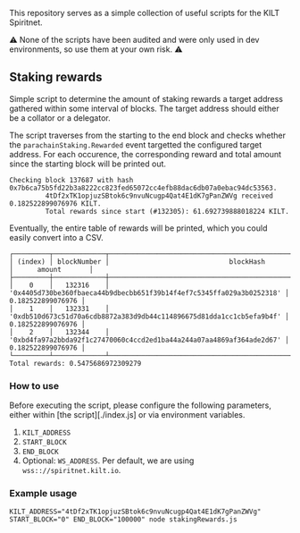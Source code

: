 This repository serves as a simple collection of useful scripts for the KILT Spiritnet.

 ⚠️ None of the scripts have been audited and were only used in dev environments, so use them at your own risk. ⚠️

## Staking rewards

Simple script to determine the amount of staking rewards a target address gathered within some interval of blocks.
The target address should either be a collator or a delegator.

The script traverses from the starting to the end block and checks whether the `parachainStaking.Rewarded` event targetted the configured target address.
For each occurence, the corresponding reward and total amount since the starting block will be printed out.

```
Checking block 137687 with hash 0x7b6ca75b5fd22b3a8222cc823fed65072cc4efb88dac6db07a0ebac94dc53563.
         4tDf2xTK1opjuzSBtok6c9nvuNcugp4Qat4E1dK7gPanZWVg received 0.182522899076976 KILT.
         Total rewards since start (#132305): 61.692739888018224 KILT.
```

Eventually, the entire table of rewards will be printed, which you could easily convert into a CSV.
```
┌─────────┬─────────────┬──────────────────────────────────────────────────────────────────────┬───────────────────┐
│ (index) │ blockNumber │                              blockHash                               │      amount       │
├─────────┼─────────────┼──────────────────────────────────────────────────────────────────────┼───────────────────┤
│    0    │   132316    │ '0x4405d730be360fbaeca44b9dbecbb651f39b14f4ef7c5345ffa029a3b0252318' │ 0.182522899076976 │
│    1    │   132331    │ '0xdb510d673c51d70a6cdb8872a383d9db44c114896675d81dda1cc1cb5efa9b4f' │ 0.182522899076976 │
│    2    │   132344    │ '0xbd4fa97a2bbda92f1c27470060c4ccd2ed1ba44a244a07aa4869af364ade2d67' │ 0.182522899076976 │
└─────────┴─────────────┴──────────────────────────────────────────────────────────────────────┴───────────────────┘
Total rewards: 0.5475686972309279
```

### How to use

Before executing the script, please configure the following parameters, either within [the script][./index.js] or via environment variables.

1. `KILT_ADDRESS`
2. `START_BLOCK`
3. `END_BLOCK`
4. Optional: `WS_ADDRESS`. Per default, we are using `wss:://spiritnet.kilt.io`.

### Example usage
```
KILT_ADDRESS="4tDf2xTK1opjuzSBtok6c9nvuNcugp4Qat4E1dK7gPanZWVg" START_BLOCK="0" END_BLOCK="100000" node stakingRewards.js
```

